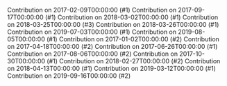 Contribution on 2017-02-09T00:00:00 (#1)
Contribution on 2017-09-17T00:00:00 (#1)
Contribution on 2018-03-02T00:00:00 (#1)
Contribution on 2018-03-25T00:00:00 (#3)
Contribution on 2018-03-26T00:00:00 (#1)
Contribution on 2019-07-03T00:00:00 (#1)
Contribution on 2019-08-05T00:00:00 (#1)
Contribution on 2017-01-02T00:00:00 (#2)
Contribution on 2017-04-18T00:00:00 (#2)
Contribution on 2017-06-26T00:00:00 (#1)
Contribution on 2017-08-06T00:00:00 (#2)
Contribution on 2017-10-30T00:00:00 (#1)
Contribution on 2018-02-27T00:00:00 (#2)
Contribution on 2018-04-13T00:00:00 (#1)
Contribution on 2019-03-12T00:00:00 (#1)
Contribution on 2019-09-16T00:00:00 (#2)
